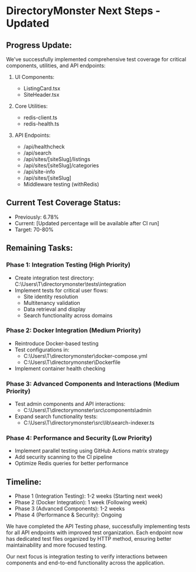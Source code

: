 # DirectoryMonster Next Steps - Updated

## Progress Update:

We've successfully implemented comprehensive test coverage for critical components, utilities, and API endpoints:

1. UI Components:
   - ListingCard.tsx
   - SiteHeader.tsx

2. Core Utilities:
   - redis-client.ts
   - redis-health.ts

3. API Endpoints:
   - /api/healthcheck
   - /api/search
   - /api/sites/[siteSlug]/listings
   - /api/sites/[siteSlug]/categories
   - /api/site-info
   - /api/sites/[siteSlug]
   - Middleware testing (withRedis)

## Current Test Coverage Status:
- Previously: 6.78%
- Current: [Updated percentage will be available after CI run]
- Target: 70-80%

## Remaining Tasks:

### Phase 1: Integration Testing (High Priority)
- Create integration test directory: C:\Users\T\directorymonster\tests\integration
- Implement tests for critical user flows:
  - Site identity resolution
  - Multitenancy validation
  - Data retrieval and display
  - Search functionality across domains

### Phase 2: Docker Integration (Medium Priority)
- Reintroduce Docker-based testing
- Test configurations in:
  - C:\Users\T\directorymonster\docker-compose.yml
  - C:\Users\T\directorymonster\Dockerfile
- Implement container health checking

### Phase 3: Advanced Components and Interactions (Medium Priority)
- Test admin components and API interactions:
  - C:\Users\T\directorymonster\src\components\admin
- Expand search functionality tests:
  - C:\Users\T\directorymonster\src\lib\search-indexer.ts

### Phase 4: Performance and Security (Low Priority)
- Implement parallel testing using GitHub Actions matrix strategy
- Add security scanning to the CI pipeline
- Optimize Redis queries for better performance

## Timeline:
- Phase 1 (Integration Testing): 1-2 weeks (Starting next week)
- Phase 2 (Docker Integration): 1 week (Following week)
- Phase 3 (Advanced Components): 1-2 weeks
- Phase 4 (Performance & Security): Ongoing

We have completed the API Testing phase, successfully implementing tests for all API endpoints with improved test organization. Each endpoint now has dedicated test files organized by HTTP method, ensuring better maintainability and more focused testing.

Our next focus is integration testing to verify interactions between components and end-to-end functionality across the application.
